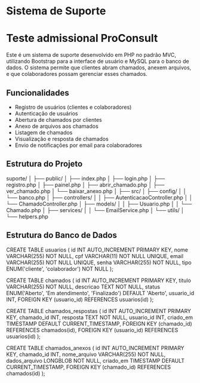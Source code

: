 # Sistema de Suporte
# Teste admissional ProConsult

Este é um sistema de suporte desenvolvido em PHP no padrão MVC, utilizando Bootstrap para a interface de usuário e MySQL para o banco de dados. O sistema permite que clientes abram chamados, anexem arquivos, e que colaboradores possam gerenciar esses chamados.

## Funcionalidades

- Registro de usuários (clientes e colaboradores)
- Autenticação de usuários
- Abertura de chamados por clientes
- Anexo de arquivos aos chamados
- Listagem de chamados
- Visualização e resposta de chamados
- Envio de notificações por email para colaboradores

## Estrutura do Projeto

suporte/
│
├── public/
│   ├── index.php
│   ├── login.php
│   ├── registro.php
│   ├── painel.php
│   ├── abrir_chamado.php
│   ├── ver_chamado.php
│   └── baixar_anexo.php
│
├── src/
│   ├── config/
│   │   └── banco.php
│   ├── controllers/
│   │   ├── AutenticacaoController.php
│   │   └── ChamadoController.php
│   ├── models/
│   │   ├── Usuario.php
│   │   └── Chamado.php
│   ├── services/
│   │   └── EmailService.php
│   └── utils/
│       └── helpers.php

## Estrutura do Banco de Dados

CREATE TABLE usuarios (
    id INT AUTO_INCREMENT PRIMARY KEY,
    nome VARCHAR(255) NOT NULL,
    cpf VARCHAR(11) NOT NULL UNIQUE,
    email VARCHAR(255) NOT NULL UNIQUE,
    senha VARCHAR(255) NOT NULL,
    tipo ENUM('cliente', 'colaborador') NOT NULL
);

CREATE TABLE chamados (
    id INT AUTO_INCREMENT PRIMARY KEY,
    titulo VARCHAR(255) NOT NULL,
    descricao TEXT NOT NULL,
    status ENUM('Aberto', 'Em atendimento', 'Finalizado') DEFAULT 'Aberto',
    usuario_id INT,
    FOREIGN KEY (usuario_id) REFERENCES usuarios(id)
);

CREATE TABLE chamados_respostas (
    id INT AUTO_INCREMENT PRIMARY KEY,
    chamado_id INT,
    resposta TEXT NOT NULL,
    usuario_id INT,
    criado_em TIMESTAMP DEFAULT CURRENT_TIMESTAMP,
    FOREIGN KEY (chamado_id) REFERENCES chamados(id),
    FOREIGN KEY (usuario_id) REFERENCES usuarios(id)
);

CREATE TABLE chamados_anexos (
    id INT AUTO_INCREMENT PRIMARY KEY,
    chamado_id INT,
    nome_arquivo VARCHAR(255) NOT NULL,
    dados_arquivo LONGBLOB NOT NULL,
    criado_em TIMESTAMP DEFAULT CURRENT_TIMESTAMP,
    FOREIGN KEY (chamado_id) REFERENCES chamados(id)
);
